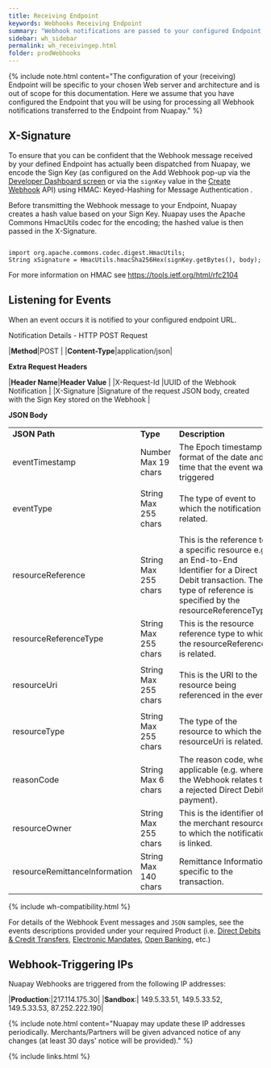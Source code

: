 ```yaml
---
title: Receiving Endpoint
keywords: Webhooks Receiving Endpoint
summary: "Webhook notifications are passed to your configured Endpoint; this section gives you some important security and configuration information to consider when setting up your receiving endpoint."
sidebar: wh_sidebar
permalink: wh_receivingep.html
folder: prodWebhooks
---
```



{% include note.html content="The configuration of your (receiving) Endpoint will be specific to your chosen Web server and architecture and is out of scope for this documentation. Here we assume that you have configured the Endpoint that you will be using for processing all Webhook notifications transferred to the Endpoint from Nuapay." %}

## X-Signature
To ensure that you can be confident that the Webhook message received by your defined Endpoint has actually been dispatched from Nuapay, we encode the Sign Key (as configured on the Add Webhook pop-up via the [Developer Dashboard screen](ob_whconfiguration.html) or via the `signKey` value in the [Create Webhook](ob_whrestcreate.html) API) using HMAC: Keyed-Hashing for Message Authentication .

Before transmitting the Webhook message to your Endpoint, Nuapay creates a hash value based on your Sign Key. Nuapay uses the Apache Commons HmacUtils codec for the encoding; the hashed value is then passed in the X-Signature.

````

import org.apache.commons.codec.digest.HmacUtils;
String xSignature = HmacUtils.hmacSha256Hex(signKey.getBytes(), body);

````


For more information on HMAC see <a href ="https://tools.ietf.org/html/rfc2104" target = "new">https://tools.ietf.org/html/rfc2104</a>

## Listening for Events

When an event occurs it is notified to your configured endpoint URL.

Notification Details - HTTP POST Request

|<b>Method</b>|<span class="label label-info">POST </span>|
|<b>Content-Type</b>|application/json|


<b>Extra Request Headers</b>

|**Header Name**|**Header Value**                                                                      |
|X-Request-Id   |UUID of the Webhook Notification                                                      |
|X-Signature    |Signature of the request JSON body, created with the Sign Key stored on the Webhook   |


<b>JSON Body</b>

<table style="width: 100%;" class="Code">
	<col />
	<col style="width: 128px;" />
	<col />
	<tbody>
		<tr>
			<td style="font-weight: bold;">JSON Path</td>
			<td style="font-weight: bold;">Type</td>
			<td style="font-weight: bold;">Description</td>
		</tr>
		<tr>
			<td>eventTimestamp</td>
			<td>Number
						Max 19 chars
			</td>
			<td>The Epoch timestamp format of the date and time that the event was triggered</td>
		</tr>
		<tr>
			<td>eventType</td>
			<td>String
					Max 255 chars</td>
			<td>
				<p>The type of event to which the notification is related. </p>				
			</td>
		</tr>
		<tr>
			<td>resourceReference</td>
			<td>String
					Max 255 chars</td>
			<td>This is the reference to a specific resource e.g. an End-to-End Identifier for a Direct Debit transaction. The type of reference is specified by the resourceReferenceType.</td>
		</tr>
		<tr>
			<td>resourceReferenceType</td>
			<td>String
					Max 255 chars</td>
			<td>This is the resource reference type to which the resourceReference is related.</td>
		</tr>
		<tr>
			<td>resourceUri</td>
			<td>String
					Max 255 chars</td>
			<td>
				<p>This is the URI to the resource being referenced in the event.</p>
			</td>
		</tr>
		<tr>
			<td>resourceType</td>
			<td>String
					Max 255 chars</td>
                    <td>The type of the resource to which the resourceUri is related.</td>
		</tr>
		<tr>
			<td>reasonCode</td>
			<td>String
					Max 6 chars</td>
			<td>The reason code, where applicable (e.g. where the Webhook relates to a rejected Direct Debit payment).</td>
		</tr>
		<tr>
			<td>resourceOwner</td>
			<td>String
					Max 255 chars</td>
                    <td>This is the identifier of the merchant resource to which the notification is linked.</td>
		</tr>
		<tr>
			<td>resourceRemittanceInformation</td>
			<td>String
					Max 140 chars</td>
										<td>Remittance Information specific to the transaction.</td>
		</tr>		
	</tbody>
</table>


{% include wh-compatibility.html %}

For details of the Webhook Event messages and `JSON` samples, see the events descriptions provided under your required Product (i.e. [Direct Debits & Credit Transfers](np_whoverview.html), [Electronic Mandates](em_whoverview.html), [Open Banking](ob_whoverview.html), etc.)


## Webhook-Triggering IPs

Nuapay Webhooks are triggered from the following IP addresses:

|**Production**:|217.114.175.30|
|**Sandbox**:| 149.5.33.51, 149.5.33.52, 149.5.33.53, 87.252.222.190|


{% include note.html content="Nuapay may update these IP addresses periodically. Merchants/Partners will be given advanced notice of any changes (at least 30 days' notice will be provided)." %}


{% include links.html %}
